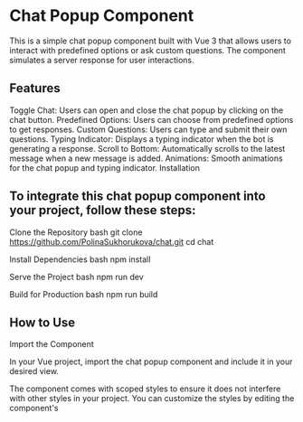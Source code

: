 # Chat Popup Component
This is a simple chat popup component built with Vue 3 that allows users to interact with predefined options or ask custom questions. The component simulates a server response for user interactions.

## Features
Toggle Chat: Users can open and close the chat popup by clicking on the chat button.
Predefined Options: Users can choose from predefined options to get responses.
Custom Questions: Users can type and submit their own questions.
Typing Indicator: Displays a typing indicator when the bot is generating a response.
Scroll to Bottom: Automatically scrolls to the latest message when a new message is added.
Animations: Smooth animations for the chat popup and typing indicator.
Installation

## To integrate this chat popup component into your project, follow these steps:

Clone the Repository
bash
git clone https://github.com/PolinaSukhorukova/chat.git
cd chat

Install Dependencies
bash
npm install

Serve the Project
bash
npm run dev

Build for Production
bash
npm run build

## How to Use
Import the Component

In your Vue project, import the chat popup component and include it in your desired view.

<template>
  <div>
    <ChatPopup />
  </div>
</template>

<script setup>
import ChatPopup from './components/ChatPopup.vue';
</script>


The component comes with scoped styles to ensure it does not interfere with other styles in your project. You can customize the styles by editing the component's <style scoped> section.

## Customization
You can customize the component further by editing the ChatPopup.vue file:

License
This project is licensed under the MIT License.
